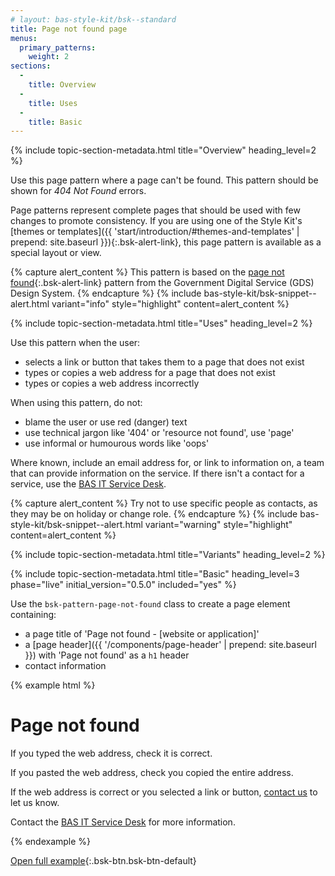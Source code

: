 ```yaml
---
# layout: bas-style-kit/bsk--standard
title: Page not found page
menus:
  primary_patterns:
    weight: 2
sections:
  -
    title: Overview
  -
    title: Uses
  -
    title: Basic
---
```


{% include topic-section-metadata.html
  title="Overview"
  heading_level=2
%}

Use this page pattern where a page can't be found. This pattern should be shown for *404 Not Found* errors.

Page patterns represent complete pages that should be used with few changes to promote consistency. If you are using
one of the Style Kit's
[themes or templates]({{ 'start/introduction/#themes-and-templates' | prepend: site.baseurl }}){:.bsk-alert-link}, this
page pattern is available as a special layout or view.

{% capture alert_content %}
This pattern is based on the
[page not found](https://design-system.service.gov.uk/patterns/page-not-found-pages/){:.bsk-alert-link} pattern from the
Government Digital Service (GDS) Design System.
{% endcapture %}
{% include bas-style-kit/bsk-snippet--alert.html
  variant="info"
  style="highlight"
  content=alert_content
%}

{% include topic-section-metadata.html
  title="Uses"
  heading_level=2
%}

Use this pattern when the user:

* selects a link or button that takes them to a page that does not exist
* types or copies a web address for a page that does not exist
* types or copies a web address incorrectly

When using this pattern, do not:

* blame the user or use red (danger) text
* use technical jargon like '404' or 'resource not found', use 'page'
* use informal or humourous words like 'oops'

Where known, include an email address for, or link to information on, a team that can provide information on the
service. If there isn't a contact for a service, use the [BAS IT Service Desk](https://servicedesk.bas.ac.uk).

{% capture alert_content %}
Try not to use specific people as contacts, as they may be on holiday or change role.
{% endcapture %}
{% include bas-style-kit/bsk-snippet--alert.html
  variant="warning"
  style="highlight"
  content=alert_content
%}

{% include topic-section-metadata.html
  title="Variants"
  heading_level=2
%}

{% include topic-section-metadata.html
  title="Basic"
  heading_level=3
  phase="live"
  initial_version="0.5.0"
  included="yes"
%}

Use the `bsk-pattern-page-not-found` class to create a page element containing:

* a page title of 'Page not found - [website or application]'
* a [page header]({{ '/components/page-header' | prepend: site.baseurl }}) with 'Page not found' as a `h1` header
* contact information

{% example html %}
<main class="bsk-pattern-page-not-found">
  <h1 class="bsk-page-header">Page not found</h1>
  <p>If you typed the web address, check it is correct.</p>
  <p>If you pasted the web address, check you copied the entire address.</p>
  <p>If the web address is correct or you selected a link or button, <a href="mailto:servicedesk.bas.ac.uk">contact us</a> to let us know.</p>
  <p>Contact the <a href="mailto:servicedesk.bas.ac.uk">BAS IT Service Desk</a> for more information.</p>
</main>
{% endexample %}

[Open full example](https://style-kit-testbed.web.bas.ac.uk/master/p/0001--page-not-found.html){:.bsk-btn.bsk-btn-default}
